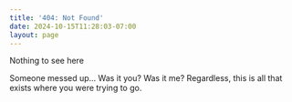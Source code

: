 ```yaml
---
title: '404: Not Found'
date: 2024-10-15T11:28:03-07:00
layout: page
---
```

Nothing to see here

Someone messed up... Was it you? Was it me? Regardless, this is all that exists where you were trying to go.
